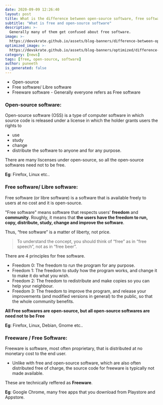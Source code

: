 ```yaml
---
date: 2020-09-09 12:26:40
layout: post
title: What is the difference between open-source software, free software and freeware.
subtitle: "What is free and open-source software"
description: >-
  Generally many of them get confused about free software.
image: >-
  https://devskrate.github.io/assets/blog-banners/difference-between-open-source-software-free-software-and-freeware.jpg
optimized_image: >-
  https://devskrate.github.io/assets/blog-banners/optimized/difference-between-open-source-software-free-software-and-freeware.webp
category: [news]
tags: [free, open-source, software]
author: puneeth
is_generated: false
---
```


+ Open-source
+ Free software/ Libre software
+ Freeware software - Generally everyone refers as Free software

### Open-source software:
Open-source software (OSS) is a type of computer software in which source code is released under a license in which the holder grants users the rights to 
+ use
+ study
+ change
+ distribute the software to anyone and for any purpose.

There are many liscenses under open-source, so all the open-source softwares need not to be free.

**Eg**: Firefox, Linux etc..

### Free software/ Libre software:
Free software (or libre software) is a software that is available freely to users at no cost and it is open-source.

"Free software" means software that respects users' __freedom__ and __community__. 
Roughly, it means that **the users have the freedom to run, copy, distribute, study, change and improve the software**.

Thus, “free software” is a matter of liberty, not price.

>  To understand the concept, you should think of “free” as in “free speech”, not as in “free beer”.

There are 4 principles for free software.

+ Freedom 0: The freedom to run the program for any purpose.
+ Freedom 1: The freedom to study how the program works, and change it to make it do what you wish.
+ Freedom 2: The freedom to redistribute and make copies so you can help your neighbour.
+ Freedom 3: The freedom to improve the program, and release your improvements (and modified versions in general) to the public, so that the whole community benefits.

**All Free softwares are open-source, but all open-source softwares are need not to be Free**

**Eg**: Firefox, Linux, Debian, Gnome etc..


### Freeware / Free Software:

Freeware is software, most often proprietary, that is distributed at no monetary cost to the end user.
+ Unlike with free and open-source software, which are also often distributed free of charge, the source code for freeware is typically not made available.

These are technically reffered as **Freeware**.

**Eg**: Google Chrome, many free apps that you download from Playstore and Appstore.